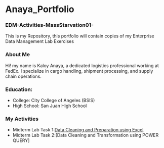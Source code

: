 # Anaya_Portfolio
### EDM-Activities-MassStarvation01-
This is my Repository, this portfolio will contain copies of my Enterprise Data Management Lab Exercises
### About Me
Hi! my name is Kaloy Anaya, a dedicated logistics professional working at FedEx. I specialize in cargo handling,
shipment processing, and supply chain operations.
### Education:
- College: City College of Angeles (BSIS)
- High School: San Juan High School
### My Activities
- Midterm Lab Task 1:[Data Cleaning and Preparation using Excel](https://github.com/MassStarvation01/Anaya_Portfolio/tree/main/Midterm_Task-1#readme)
- Midterm Lab Task 2:[Data Cleaning and Transformation using POWER QUERY]

